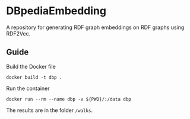# DBpediaEmbedding
A repository for generating RDF graph embeddings on RDF graphs using RDF2Vec.

## Guide
Build the Docker file

```
docker build -t dbp .
```

Run the container

```
docker run --rm --name dbp -v ${PWD}/:/data dbp
```

The results are in the folder `/walks`.
